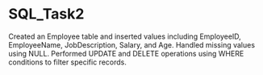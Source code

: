 # SQL_Task2
Created an Employee table and inserted values including EmployeeID, EmployeeName, JobDescription, Salary, and Age.
Handled missing values using NULL.
Performed UPDATE and DELETE operations using WHERE conditions to filter specific records.
